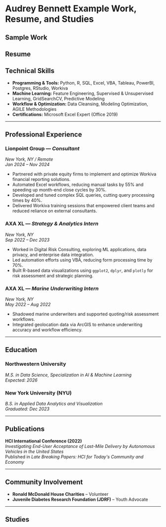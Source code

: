 # Audrey Bennett Example Work, Resume, and Studies

## Sample Work






## Resume

## Technical Skills
- **Programming & Tools:** Python, R, SQL, Excel, VBA, Tableau, PowerBI, Postgres, RStudio, Workiva
- **Machine Learning:** Feature Engineering, Supervised & Unsupervised Learning, GridSearchCV, Predictive Modeling
- **Workflow & Optimization:** Data Cleansing, Modeling Optimization, AGILE Methodologies
- **Certifications:** Microsoft Excel Expert (Office 2019)

-----------------------------------
## Professional Experience

### **Lionpoint Group** — *Consultant*  
*New York, NY / Remote*  
*Jan 2024 – Nov 2024*

- Partnered with private equity firms to implement and optimize Workiva financial reporting solutions.
- Automated Excel workflows, reducing manual tasks by 55% and speeding up month-end close cycles by 30%.
- Developed and tuned complex SQL queries, cutting query processing times by 40%.
- Delivered Workiva training sessions that empowered client teams and reduced reliance on external consultants.

### **AXA XL** — *Strategy & Analytics Intern*  
*New York, NY*  
*Sep 2022 – Dec 2023*

- Worked in Digital Risk Consulting, exploring ML applications, data privacy, and enterprise data integration.
- Led automation efforts using VBA, reducing form processing time by 70%.
- Built R-based data visualizations using `ggplot2`, `dplyr`, and `plotly` for risk assessment and strategic planning.

### **AXA XL** — *Marine Underwriting Intern*  
*New York, NY*  
*May 2022 – Aug 2022*

- Shadowed marine underwriters and supported quoting/risk assessment workflows.
- Integrated geolocation data via ArcGIS to enhance underwriting accuracy and workflow efficiency.

-----------------------------------
## Education

### **Northwestern University**  
*M.S. in Data Science, Specialization in AI & Machine Learning*  
*Expected: 2026*

### **New York University (NYU)**  
*B.S. in Applied Data Analytics and Visualization*  
*Graduated: Dec 2023*

-----------------------------------
## Publications

**HCI International Conference (2022)**  
*Investigating End-User Acceptance of Last-Mile Delivery by Autonomous Vehicles in the United States*  
Published in *Late Breaking Papers: HCI for Today's Community and Economy*

-----------------------------------
## Community Involvement

- **Ronald McDonald House Charities** – Volunteer  
- **Juvenile Diabetes Research Foundation (JDRF)** – Youth Advocate

-----------------------------------

## Studies
